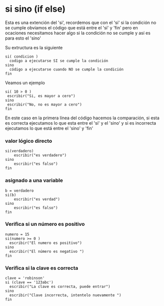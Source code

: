 # si sino (if else)
Esta es una extención del 'si', recordemos que con el 'si' si la condición no se cumple obviamos el código que está entre el 'si' y 'fin' pero en ocaciones necesitamos hacer algo si la condición no se cumple y así es para esto el 'sino'

Su extructura es la siguiente
```
si( condicion )
  codigo a ejecutarse SI se cumple la condición
sino
  código a ejecutarse cuando NO se cumple la condición
fin
```

Veamos un ejemplo

```
si( 10 > 0 )
 escribir("Si, es mayor a cero")
sino
 escribir("No, no es mayor a cero")
fin 
```
En este caso en la primera línea del código hacemos la comparación, si esta es correcta ejecutamos lo que esta entre el 'si' y el 'sino' y si es incorrecta ejecutamos lo que está entre el 'sino' y 'fin'






### valor lógico directo
```
si(verdadero)
    escribir("es verdadero")
sino
    escribir("es falso")
fin
```

### asignado a una variable
```
b = verdadero
si(b)
    escribir("es verdad")
sino
    escribir("es falso")
fin
```

### Verifica si un número es positivo
```
numero = 15
si(numero >= 0 )
  escribir("El numero es positivo")
sino
  escribir("El número es negativo ")  
fin  
```



### Verifica si la clave es correcta
```
clave = 'robinson'
si (clave == '123abc') 
  escribir("La clave es correcta, puede entrar")
sino
  escribir("Clave incorrecta, intentelo nuevamente ")   
fin
```




